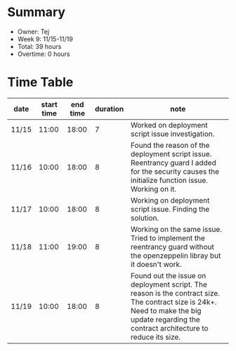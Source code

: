 # Summary
* Owner: Tej
* Week 9: 11/15-11/19
* Total: 39 hours
* Overtime: 0 hours

# Time Table
| date  | start time  | end time | duration  |  note |
|---|---|---|---|---|
| 11/15  | 11:00  | 18:00  | 7  | Worked on deployment script issue investigation. |
| 11/16  | 10:00  | 18:00  | 8  | Found the reason of the deployment script issue. Reentrancy guard I added for the security causes the initialize function issue. Working on it. |
| 11/17  | 10:00  | 18:00  | 8  | Working on deployment script issue. Finding the solution. |
| 11/18  | 11:00  | 19:00  | 8  | Working on the same issue. Tried to implement the reentrancy guard without the openzeppelin libray but it doesn't work. |
| 11/19  | 10:00  | 18:00  | 8  | Found out the issue on deployment script. The reason is the contract size. The contract size is 24k+. Need to make the big update regarding the contract architecture to reduce its size.  |